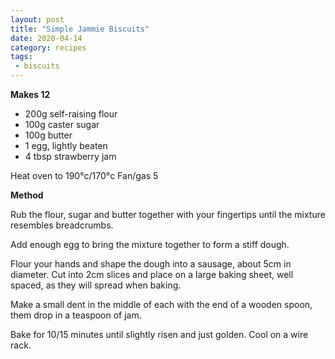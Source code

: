 ```yaml
---
layout: post
title: "Simple Jammie Biscuits"
date: 2020-04-14
category: recipes
tags:
 - biscuits
---
```


**Makes 12**

* 200g self-raising flour
* 100g caster sugar
* 100g butter
* 1 egg, lightly beaten
* 4 tbsp strawberry jam

Heat oven to 190°c/170°c Fan/gas 5

**Method**

Rub the flour, sugar and butter together with your fingertips until the mixture resembles breadcrumbs. 

Add enough egg to bring the mixture together to form a stiff dough.

Flour your hands and shape the dough into a sausage, about 5cm in diameter. Cut into 2cm slices and place on a large baking sheet, well spaced, as they will spread when baking.

Make a small dent in the middle of each with the end of a wooden spoon, them drop in a teaspoon of jam.

Bake for 10/15 minutes until slightly risen and just golden. Cool on a wire rack.
